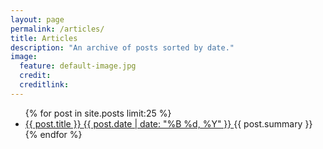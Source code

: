 ```yaml
---
layout: page
permalink: /articles/
title: Articles
description: "An archive of posts sorted by date."
image:
  feature: default-image.jpg
  credit: 
  creditlink: 
---
```


<ul class="post-list">
{% for post in site.posts limit:25 %} 
  <li>
    <article>
        <a href="{{ site.url }}{{ post.url }}">
            <span class="post-list-title">
                {{ post.title }} 
            </span>
            <span class="entry-date">
                <time datetime="{{ post.date | date_to_xmlschema }}">
                    {{ post.date | date: "%B %d, %Y" }}
                </time>
            </span>
        </a>
        <span class="post-list-summary">
            {{ post.summary }} 
        </span>
    </article>
</li>
{% endfor %}
</ul>



